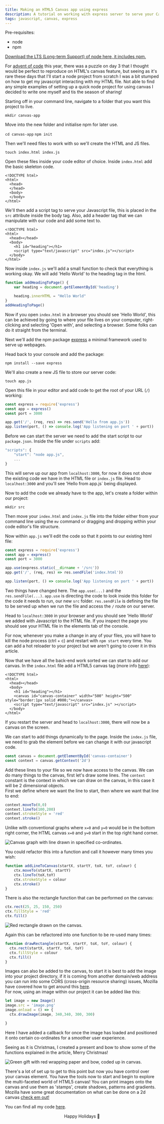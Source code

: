 ```yaml
---
title: Making an HTML5 Canvas app using express
description: A tutorial on working with express server to serve your Canvas app
tags: javascript, canvas, express
---
```


Pre-requisites:
* node
* npm

[Download the LTS (Long-term Support) of node here, it includes npm.](https://nodejs.org/en/download/)

For [advent of code](https://adventofcode.com/) this year, there was a puzzle on day 3 that I thought would be perfect to reproduce on HTML's canvas feature, but seeing as it's rare these days that I'll start a node project from scratch I was a bit stumped on how to get my javascript interacting with my HTML file.  Not able to find any simple examples of setting up a quick node project for using canvas I decided to write one myself and tis the season of sharing!

Starting off in your command line, navigate to a folder that you want this project to live.

`mkdir canvas-app`

Move into the new folder and initialise npm for later use.

`cd canvas-app`
`npm init`

Then we'll need files to work with so we'll create the HTML and JS files.

`touch index.html index.js`

Open these files inside your code editor of choice.
Inside `index.html` add the basic skeleton code.

    <!DOCTYPE html>
    <html>
      <head>
      </head>
      <body>
      </body>
    </html>

We'll then add a script tag to serve your Javascript file, this is placed in the `src` attribute inside the body tag. Also, add a header tag that we can manipulate with our code and add some text to.

    <!DOCTYPE html>
    <html>
      <head></head>
      <body>
        <h1 id="heading"></h1>
        <script type="text/javascript" src="index.js"></script>
      </body>
    </html>

Now inside `index.js` we'll add a small function to check that everything is working okay. We will add 'Hello World' to the heading tag in the html.

~~~js
function addHeadingToPage() {
    var heading = document.getElementById('heading')

    heading.innerHTML = "Hello World"
}
addHeadingToPage()
~~~

Now if you open `index.html` in a browser you should see 'Hello World', this can be achieved by going to where your file lives on your computer, right-clicking and selecting 'Open with', and selecting a browser. Some folks can do it straight from the terminal.

Next we'll add the npm package [express](https://www.npmjs.com/package/express) a minimal framework used to serve up webpages.

Head back to your console and add the package:

`npm install --save express`

We'll also create a new JS file to store our server code:

`touch app.js`

Open this file in your editor and add code to get the root of your URL (`/`) working:

~~~js
const express = require('express')
const app = express()
const port = 3000

app.get('/', (req, res) => res.send('Hello from app.js'))
app.listen(port, () => console.log('App listening on port ' + port))
~~~


Before we can start the server we need to add the start script to our `package.json`.  Inside the file under `scripts` add:

~~~js
"scripts": {
    "start": "node app.js",
    ...
}
~~~

This will serve up our app from `localhost:3000`, for now it does not show the existing code we have in the HTML file or `index.js` file. 
Head to `localhost:3000` and you'll see 'Hello from app.js` being displayed.

Now to add the code we already have to the app, let's create a folder within our project:

`mkdir src`

Then move your `index.html` and `index.js` file into the folder either from your command line using the `mv` command or dragging and dropping within your code editor's file structure.

Now within `app.js` we'll edit the code so that it points to our existing html file:

~~~js
const express = require('express')
const app = express()
const port = 3000

app.use(express.static(__dirname + '/src'))
app.get('/', (req, res) => res.sendFile('index.html'))

app.listen(port, () => console.log('App listening on port ' + port))
~~~

Two things have changed here.  The `app.use(...)` and the `res.sendFile(...)`.  `app.use` is directing the code to look inside this folder for the code it needs to run, our new `src` folder.
`res.sendFile` is defining the file to be served up when we run the file and access the `/` route on our server.

Head to `localhost:3000` in your browser and you should see 'Hello World' we added with Javascript to the HTML file.  If you inspect the page you should see your HTML file in the elements tab of the console.

For now, whenever you make a change in any of your files, you will have to kill the node process (ctrl + c) and restart with `npm start` every time.  You can add a hot reloader to your project but we aren't going to cover it in this article.

Now that we have all the back-end work sorted we can start to add our canvas.
In the `index.html` file add a HTML5 canvas tag (more info [here](https://developer.mozilla.org/en-US/docs/Web/API/Canvas_API)):

    <!DOCTYPE html>
    <html>
      <head></head>
      <body>
        <h1 id="heading"></h1>
        <canvas id="canvas-container" width="500" height="500" style="border:1px solid #000;"></canvas>
        <script type="text/javascript" src="index.js" ></script>
      </body>
    </html>

If you restart the server and head to `localhost:3000`, there will now be a canvas on the screen.

We can start to add things dynamically to the page.
Inside the `index.js` file, we need to grab the element before we can change it with our javascript code.

~~~js
const canvas = document.getElementById('canvas-container')
const context = canvas.getContext('2d')
~~~

Add these lines to your file so we now have access to the canvas.  We can do many things to the canvas, first let's draw some lines.  The `context` constant is the context in which we can draw on the canvas, in this case it will be 2 dimensional objects.  
First we define where we want the line to start, then where we want that line to end:

~~~js
context.moveTo(0,0)
context.lineTo(100,200)
context.strokeStyle = 'red'
context.stroke()
~~~

Unlike with conventional graphs where `x=0` and `y=0` would be in the bottom right corner, the HTML canvas `x=0` and `y=0` start in the top right hand corner.

![Canvas graph with line drawn in specified co-ordinates.](https://thepracticaldev.s3.amazonaws.com/i/yu10o4zcixwq458o56v6.png)

You could refactor this into a function and call it however many times you wish:

~~~js
function addLineToCanvas(startX, startY, toX, toY, colour) {
    ctx.moveTo(startX, startY)
    ctx.lineTo(toX,toY)
    ctx.strokeStyle = colour
    ctx.stroke()
}
~~~

There is also the rectangle function that can be performed on the canvas:

~~~js
ctx.rect(25, 25, 150, 250)
ctx.fillStyle = 'red'
ctx.fill()
~~~

![Red rectangle drawn on the canvas.](https://thepracticaldev.s3.amazonaws.com/i/zg7d1l1kdmaeegcyo0yt.png)

Again this can be refactored into one function to be re-used many times:

~~~js
function drawRectangle(startX, startY, toX, toY, colour) {
  ctx.rect(startX, startY, toX, toY)
  ctx.fillStyle = colour
  ctx.fill()
}
~~~

Images can also be added to the canvas, to start it is best to add the image into your project directory, if it is coming from another domain/web address you can run into some CORS (cross-origin resource sharing) issues, Mozilla have covered how to get around this [here](https://developer.mozilla.org/en-US/docs/Web/HTML/CORS_enabled_image).  
For now, using an image within our project it can be added like this:

~~~js
let image = new Image()
image.src = 'image.png'
image.onload = () => {
  ctx.drawImage(image, 340,340, 300, 300)

}
~~~

Here I have added a callback for once the image has loaded and positioned it onto certain co-ordinates for a smoother user experience.

Seeing as it is Christmas, I created a present and bow to show some of the functions explained in the article, Merry Christmas!

![Green gift with red wrapping paper and bow, coded up in canvas.](https://thepracticaldev.s3.amazonaws.com/i/fnf3h5nz96wtr179vkh8.png)

There's a lot of set up to get to this point but now you have control over your canvas element.
You have the tools now to start and begin to explore the multi-faceted world of HTML5 canvas! You can print images onto the canvas and use them as 'stamps', create shadows, patterns and gradients.  Mozilla have some great documentation on what can be done on a 2d canvas [check em out!](https://developer.mozilla.org/en-US/docs/Web/API/CanvasRenderingContext2D)

You can find all my code [here](https://github.com/kyorkston/canvas-app).

<center>Happy Holidays 🥂</center>

